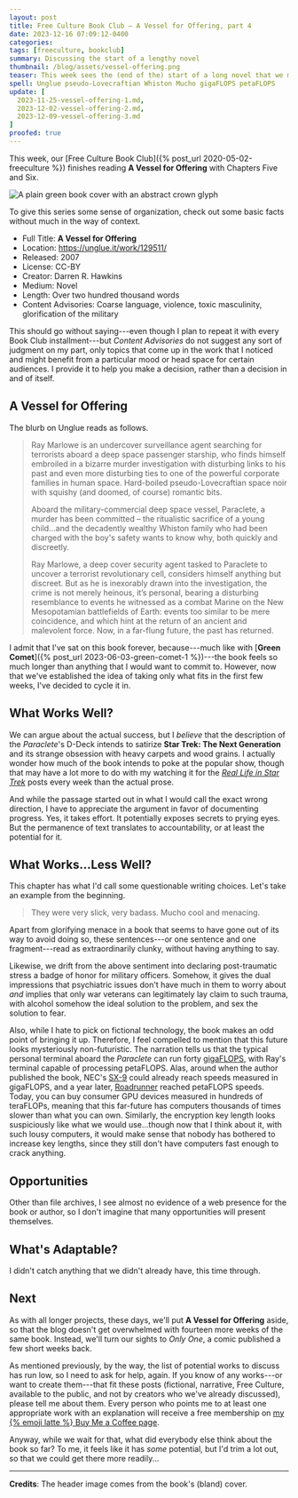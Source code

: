 ```yaml
---
layout: post
title: Free Culture Book Club — A Vessel for Offering, part 4
date: 2023-12-16 07:09:12-0400
categories:
tags: [freeculture, bookclub]
summary: Discussing the start of a lengthy novel
thumbnail: /blog/assets/vessel-offering.png
teaser: This week sees the (end of the) start of a long novel that we may not return to.
spell: Unglue pseudo-Lovecraftian Whiston Mucho gigaFLOPS petaFLOPS
update: [
  2023-11-25-vessel-offering-1.md,
  2023-12-02-vessel-offering-2.md,
  2023-12-09-vessel-offering-3.md
]
proofed: true
---
```


This week, our [Free Culture Book Club]({% post_url 2020-05-02-freeculture %}) finishes reading **A Vessel for Offering** with Chapters Five and Six.

![A plain green book cover with an abstract crown glyph](/blog/assets/vessel-offering.png "Trying not to judge...well, you know")

To give this series some sense of organization, check out some basic facts without much in the way of context.

 * Full Title:  **A Vessel for Offering**
 * Location:  <https://unglue.it/work/129511/>
 * Released:  2007
 * License:  CC-BY
 * Creator:  Darren R. Hawkins
 * Medium:  Novel
 * Length:  Over two hundred thousand words
 * Content Advisories:  Coarse language, violence, toxic masculinity, glorification of the military

This should go without saying---even though I plan to repeat it with every Book Club installment---but *Content Advisories* do not suggest any sort of judgment on my part, only topics that come up in the work that I noticed and might benefit from a particular mood or head space for certain audiences.  I provide it to help you make a decision, rather than a decision in and of itself.

## A Vessel for Offering

The blurb on Unglue reads as follows.

 >  Ray Marlowe is an undercover surveillance agent searching for terrorists aboard a deep space passenger starship, who finds himself embroiled in a bizarre murder investigation with disturbing links to his past and even more disturbing ties to one of the powerful corporate families in human space. Hard-boiled pseudo-Lovecraftian space noir with squishy (and doomed, of course) romantic bits.
 >
 > Aboard the military-commercial deep space vessel, Paraclete, a murder has been committed – the ritualistic sacrifice of a young child...and the decadently wealthy Whiston family who had been charged with the boy's safety wants to know why, both quickly and discreetly.
 >
 > Ray Marlowe, a deep cover security agent tasked to Paraclete to uncover a terrorist revolutionary cell, considers himself anything but discreet. But as he is inexorably drawn into the investigation, the crime is not merely heinous, it’s personal, bearing a disturbing resemblance to events he witnessed as a combat Marine on the New Mesopotamian battlefields of Earth: events too similar to be mere coincidence, and which hint at the return of an ancient and malevolent force. Now, in a far-flung future, the past has returned.

I admit that I've sat on this book forever, because---much like with [**Green Comet**]({% post_url 2023-06-03-green-comet-1 %})---the book feels so much longer than anything that I would want to commit to.  However, now that we've established the idea of taking only what fits in the first few weeks, I've decided to cycle it in.

## What Works Well?

We can argue about the actual success, but I *believe* that the description of the *Paraclete*'s D-Deck intends to satirize **Star Trek:  The Next Generation** and its strange obsession with heavy carpets and wood grains.  I actually wonder how much of the book intends to poke at the popular show, though that may have a lot more to do with my watching it for the [*Real Life in Star Trek*](/blog/tag/startrek) posts every week than the actual prose.

And while the passage started out in what I would call the exact wrong direction, I have to appreciate the argument in favor of documenting progress.  Yes, it takes effort.  It potentially exposes secrets to prying eyes.  But the permanence of text translates to accountability, or at least the potential for it.

## What Works...Less Well?

This chapter has what I'd call some questionable writing choices.  Let's take an example from the beginning.

 > They were very slick, very badass. Mucho cool and menacing.

Apart from glorifying menace in a book that seems to have gone out of its way to avoid doing so, these sentences---or one sentence and one fragment---read as extraordinarily clunky, without having anything to say.

Likewise, we drift from the above sentiment into declaring post-traumatic stress a badge of honor for military officers.  Somehow, it gives the dual impressions that psychiatric issues don't have much in them to worry about *and* implies that only war veterans can legitimately lay claim to such trauma, with alcohol somehow the ideal solution to the problem, and sex the solution to fear.

Also, while I hate to pick on fictional technology, the book makes an odd point of bringing it up.  Therefore, I feel compelled to mention that this future looks mysteriously non-futuristic.  The narration tells us that the typical personal terminal aboard the *Paraclete* can run forty [gigaFLOPS](https://en.wikipedia.org/wiki/FLOPS), with Ray's terminal capable of processing petaFLOPS.  Alas, around when the author published the book, NEC's [SX-9](https://en.wikipedia.org/wiki/SX-9) could already reach speeds measured in gigaFLOPS, and a year later, [Roadrunner](https://en.wikipedia.org/wiki/IBM_Roadrunner) reached petaFLOPS speeds.  Today, you can buy consumer GPU devices measured in hundreds of teraFLOPs, meaning that this far-future has computers thousands of times slower than what you can own.  Similarly, the encryption key length looks suspiciously like what we would use...though now that I think about it, with such lousy computers, it would make sense that nobody has bothered to increase key lengths, since they still don't have computers fast enough to crack anything.

## Opportunities

Other than file archives, I see almost no evidence of a web presence for the book or author, so I don't imagine that many opportunities will present themselves.

## What's Adaptable?

I didn't catch anything that we didn't already have, this time through.

## Next

As with all longer projects, these days, we'll put **A Vessel for Offering** aside, so that the blog doesn't get overwhelmed with fourteen more weeks of the same book.  Instead, we'll turn our sights to *Only One*, a comic published a few short weeks back.

As mentioned previously, by the way, the list of potential works to discuss has run low, so I need to ask for help, again.  If you know of any works---or want to create them---that fit these posts (fictional, narrative, Free Culture, available to the public, and not by creators who we've already discussed), please tell me about them.  Every person who points me to at least one appropriate work with an explanation will receive a free membership on [my {% emoji latte %} Buy Me a Coffee page](https://buymeacoffee.com/jcolag).

Anyway, while we wait for that, what did everybody else think about the book so far?  To me, it feels like it has *some* potential, but I'd trim a lot out, so that we could get there more readily...

* * *

**Credits**:  The header image comes from the book's (bland) cover.
